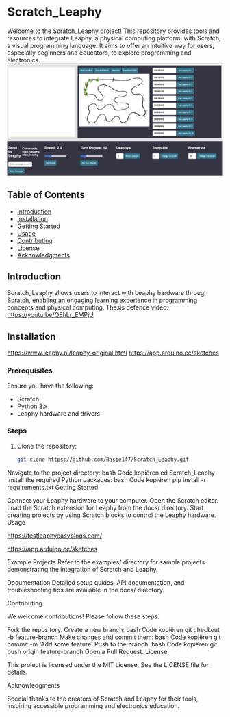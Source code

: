 # Scratch_Leaphy

Welcome to the Scratch_Leaphy project! This repository provides tools and resources to integrate Leaphy, a physical computing platform, with Scratch, a visual programming language. It aims to offer an intuitive way for users, especially beginners and educators, to explore programming and electronics.
![Simulation Interface](https://github.com/Basie147/Scratch_Leaphy/blob/main/Readme/DigitalTwin.png)


## Table of Contents
- [Introduction](#introduction)
- [Installation](#installation)
- [Getting Started](#getting-started)
- [Usage](#usage)
- [Contributing](#contributing)
- [License](#license)
- [Acknowledgments](#acknowledgments)

## Introduction
Scratch_Leaphy allows users to interact with Leaphy hardware through Scratch, enabling an engaging learning experience in programming concepts and physical computing.
Thesis defence video: https://youtu.be/Q8hLr_EMPjU

## Installation
https://www.leaphy.nl/leaphy-original.html
https://app.arduino.cc/sketches


### Prerequisites
Ensure you have the following:
- Scratch
- Python 3.x
- Leaphy hardware and drivers

### Steps
1. Clone the repository:
   ```bash
   git clone https://github.com/Basie147/Scratch_Leaphy.git
Navigate to the project directory:
bash
Code kopiëren
cd Scratch_Leaphy
Install the required Python packages:
bash
Code kopiëren
pip install -r requirements.txt
Getting Started

Connect your Leaphy hardware to your computer.
Open the Scratch editor.
Load the Scratch extension for Leaphy from the docs/ directory.
Start creating projects by using Scratch blocks to control the Leaphy hardware.
Usage


https://testleaphyeasybloqs.com/

https://app.arduino.cc/sketches

Example Projects
Refer to the examples/ directory for sample projects demonstrating the integration of Scratch and Leaphy.

Documentation
Detailed setup guides, API documentation, and troubleshooting tips are available in the docs/ directory.

Contributing

We welcome contributions! Please follow these steps:

Fork the repository.
Create a new branch:
bash
Code kopiëren
git checkout -b feature-branch
Make changes and commit them:
bash
Code kopiëren
git commit -m 'Add some feature'
Push to the branch:
bash
Code kopiëren
git push origin feature-branch
Open a Pull Request.
License

This project is licensed under the MIT License. See the LICENSE file for details.

Acknowledgments

Special thanks to the creators of Scratch and Leaphy for their tools, inspiring accessible programming and electronics education.
